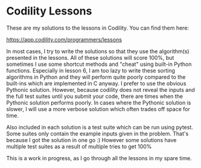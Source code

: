 # Codility Lessons

These are my solutions to the lessons in Codility. You can find them here:

https://app.codility.com/programmers/lessons

In most cases, I try to write the solutions so that they use the algorithm(s)
presented in the lessons.  All of these solutions will score 100%, but
sometimes I use some shortcut methods and "cheat" using built-in Python
functions. Especially in lesson 6, I am too lazy to write these sorting
algorithms in Python and they will perform quite poorly compared to the
built-ins which are implemented in C anyway. I prefer to use the obvious
Pythonic solution. However, because codility does not reveal the inputs and the
full test suites until you submit your code, there are times when the Pythonic
solution performs poorly. In cases where the Pythonic solution is slower, I
will use a more verbose solution which often trades off space for time.

Also included in each solution is a test suite which can be run using pytest.
Some suites only contain the example inputs given in the problem. That's
because I got the solution in one go :) However some solutions have multiple
test suites as a result of multiple tries to get 100%

This is a work in progress, as I go through all the lessons in my spare time.
